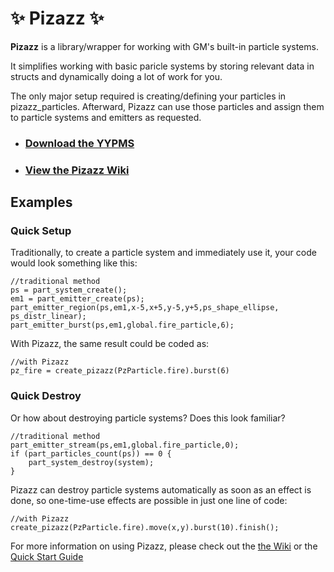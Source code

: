 # ✨ Pizazz ✨

**Pizazz** is a library/wrapper for working with GM's built-in particle systems.

It simplifies working with basic paricle systems by storing relevant data in structs and dynamically doing a lot of work for you.

The only major setup required is creating/defining your particles in pizazz_particles.
Afterward, Pizazz can use those particles and assign them to particle systems and emitters as requested.

- ### [Download the YYPMS](https://github.com/AvioxArcade/Pizazz/releases)
- ### [View the Pizazz Wiki](https://github.com/AvioxArcade/Pizazz/wiki)

## Examples 
### Quick Setup
Traditionally, to create a particle system and immediately use it, your code would look something like this:
	  
```gml
//traditional method
ps = part_system_create();
em1 = part_emitter_create(ps);
part_emitter_region(ps,em1,x-5,x+5,y-5,y+5,ps_shape_ellipse, ps_distr_linear);
part_emitter_burst(ps,em1,global.fire_particle,6);
```
		
With Pizazz, the same result could be coded as:

 ```gml
 //with Pizazz
 pz_fire = create_pizazz(PzParticle.fire).burst(6)
 ```
### Quick Destroy
Or how about destroying particle systems? 
Does this look familiar?
```gml
//traditional method
part_emitter_stream(ps,em1,global.fire_particle,0);
if (part_particles_count(ps)) == 0 {
    part_system_destroy(system);
}
```

Pizazz can  destroy particle systems automatically as soon as an effect is done, so one-time-use 
effects are possible in just one line of code:
```gml
//with Pizazz
create_pizazz(PzParticle.fire).move(x,y).burst(10).finish();
```

For more information on using Pizazz, please check out the [the Wiki](https://github.com/AvioxArcade/Pizazz/wiki) or the [Quick Start Guide](https://github.com/AvioxArcade/Pizazz/wiki/Quick-Start-Guide)
